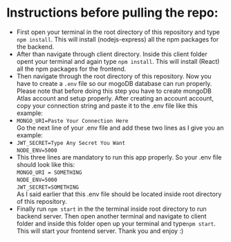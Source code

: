 
<h1> Instructions before pulling the repo:</h1>
<ul>
  <li>First open your terminal in the root directory of this repository and type <code>npm install</code>. This will install (nodejs-express) all the npm packages for the backend. </li>
  <li>After than navigate through client directory. Inside this client folder opent your terminal and again type <code>npm install</code>. This will install (React) all the npm packages for the frontend. </li>
  <li>Then navigate through the root directory of this repository. Now you have to create a <code>.env</code> file so our mogoDB database can run properly. Please note that before doing this step you have to create mongoDB Atlas account and setup properly. After creating an account account, copy your connection string and paste it to the .env file like this example:  </li>
  <li><code>MONGO_URI=Paste Your Connection Here</code> </li> Go the next line of your .env file and add these two lines as I give you an example:
  <li><code>JWT_SECRET=Type Any Secret You Want</code><br/><code>NODE_ENV=5000</code></li>
  <li>This three lines are mandatory to run this app properly. So your .env file should look like this:<br/> <code>MONGO_URI = SOMETHING </code><br/>
    <code>NODE_ENV=5000</code> <br/>
<code>JWT_SECRET=SOMETHING</code></li> As I said earlier that this .env file should be located inside root directory of this repository.
  <li>Finally run <code>npm start</code> in the the terminal inside root directory to run backend server. Then open another terminal and navigate to client folder and inside this folder open up your terminal and type<code>npm start</code>. This will start your frontend server. Thank you and enjoy :)</li>
</ul>

